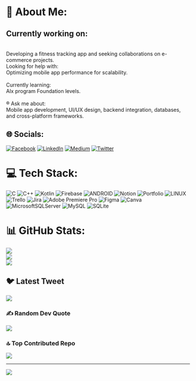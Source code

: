 # 💫 About Me:
<h2>Currently working on:</h2><br>Developing a fitness tracking app and seeking collaborations on e-commerce projects.<br>Looking for help with:<br>Optimizing mobile app performance for scalability.<br><br>Currently learning:<br>Alx program Foundation levels.<br><br>® Ask me about:<br>Mobile app development, UI/UX design, backend integration, databases, and cross-platform frameworks.


## 🌐 Socials:
[![Facebook](https://img.shields.io/badge/Facebook-%231877F2.svg?logo=Facebook&logoColor=white)](https://facebook.com/https://www.facebook.com/mrmohamed.mohamoud/about) [![LinkedIn](https://img.shields.io/badge/LinkedIn-%230077B5.svg?logo=linkedin&logoColor=white)](https://www.linkedin.com/in/mr-mohamed-dahir/) [![Medium](https://img.shields.io/badge/Medium-12100E?logo=medium&logoColor=white)](https://medium.com/@https://medium.com/@midodahir123) [![Twitter](https://img.shields.io/badge/Twitter-%231DA1F2.svg?logo=Twitter&logoColor=white)](https://x.com/mr_mohamed_Moh) 

# 💻 Tech Stack:
![C](https://img.shields.io/badge/c-%2300599C.svg?style=for-the-badge&logo=c&logoColor=white) ![C++](https://img.shields.io/badge/c++-%2300599C.svg?style=for-the-badge&logo=c%2B%2B&logoColor=white) ![Kotlin](https://img.shields.io/badge/kotlin-%230095D5.svg?style=for-the-badge&logo=kotlin&logoColor=white) ![Firebase](https://img.shields.io/badge/firebase-%23039BE5.svg?style=for-the-badge&logo=firebase) ![ANDROID](https://img.shields.io/badge/android-%2320232a.svg?style=for-the-badge&logo=android&logoColor=%a4c639) ![Notion](https://img.shields.io/badge/Notion-%23000000.svg?style=for-the-badge&logo=notion&logoColor=white) ![Portfolio](https://img.shields.io/badge/Portfolio-%23000000.svg?style=for-the-badge&logo=firefox&logoColor=#FF7139) ![LINUX](https://img.shields.io/badge/Linux-FCC624?style=for-the-badge&logo=linux&logoColor=black) ![Trello](https://img.shields.io/badge/Trello-%23026AA7.svg?style=for-the-badge&logo=Trello&logoColor=white) ![Jira](https://img.shields.io/badge/jira-%230A0FFF.svg?style=for-the-badge&logo=jira&logoColor=white) ![Adobe Premiere Pro](https://img.shields.io/badge/Adobe%20Premiere%20Pro-9999FF.svg?style=for-the-badge&logo=Adobe%20Premiere%20Pro&logoColor=white) 	![Figma](https://img.shields.io/badge/figma-%23F24E1E.svg?style=for-the-badge&logo=figma&logoColor=white) ![Canva](https://img.shields.io/badge/Canva-%2300C4CC.svg?style=for-the-badge&logo=Canva&logoColor=white) ![MicrosoftSQLServer](https://img.shields.io/badge/Microsoft%20SQL%20Sever-CC2927?style=for-the-badge&logo=microsoft%20sql%20server&logoColor=white) ![MySQL](https://img.shields.io/badge/mysql-%2300f.svg?style=for-the-badge&logo=mysql&logoColor=white) ![SQLite](https://img.shields.io/badge/sqlite-%2307405e.svg?style=for-the-badge&logo=sqlite&logoColor=white)
# 📊 GitHub Stats:
![](https://github-readme-stats.vercel.app/api?username=mamado143&theme=dark&hide_border=false&include_all_commits=false&count_private=false)<br/>
![](https://github-readme-streak-stats.herokuapp.com/?user=mamado143&theme=dark&hide_border=false)<br/>
![](https://github-readme-stats.vercel.app/api/top-langs/?username=mamado143&theme=dark&hide_border=false&include_all_commits=false&count_private=false&layout=compact)

## 🐦 Latest Tweet
[![](https://gtce.itsvg.in/api?username=https://twitter.com/Mido_Alvo_Tech)](https://github.com/VishwaGauravIn/github-twitter-card-embed)

### ✍️ Random Dev Quote
![](https://quotes-github-readme.vercel.app/api?type=horizontal&theme=radical)

### 🔝 Top Contributed Repo
![](https://github-contributor-stats.vercel.app/api?username=mamado143&limit=5&theme=dark&combine_all_yearly_contributions=true)

---
[![](https://visitcount.itsvg.in/api?id=mamado143&icon=0&color=0)](https://visitcount.itsvg.in)

<!-- Proudly created with GPRM ( https://gprm.itsvg.in ) -->
